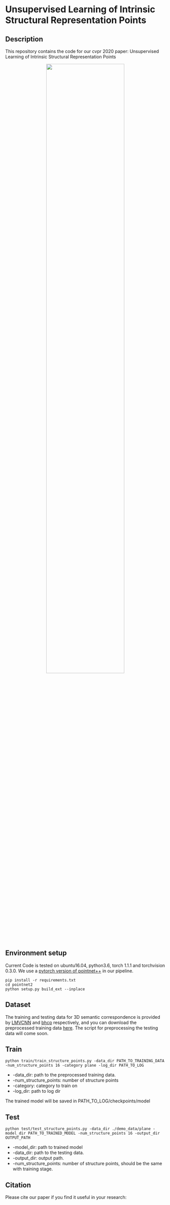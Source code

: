 # Unsupervised Learning of Intrinsic Structural Representation Points


## Description
This repository contains the code for our cvpr 2020 paper: Unsupervised Learning of Intrinsic Structural Representation Points

<div align="center">
<img src="https://github.com/NolenChen/3DStructurePoints/blob/master/figs/teaser.png" width="70%" height="70%"><br><br>
</div>


## Environment setup

Current Code is tested on ubuntu16.04, python3.6, torch 1.1.1 and torchvision 0.3.0. 
We use a [pytorch version of pointnet++](https://github.com/erikwijmans/Pointnet2_PyTorch) in our pipeline.
```
pip install -r requirements.txt
cd pointnet2
python setup.py build_ext --inplace
```


## Dataset

The training and testing data for 3D semantic correspondence is provided by [LMVCNN](https://people.cs.umass.edu/~hbhuang/local_mvcnn/) and [bhcp](http://www.vovakim.com/projects/CorrsTmplt/doc_data.html) respectively, and you can download the preprocessed training data [here](https://drive.google.com/file/d/1MkUcFF4gbfhQLssPNd_MV9afOOar-Wxn/view?usp=sharing).
The script for preprocessing the testing data will come soon.


## Train

```
python train/train_structure_points.py -data_dir PATH_TO_TRAINING_DATA -num_structure_points 16 -category plane -log_dir PATH_TO_LOG
```
* -data_dir: path to the preprocessed training data.
* -num_structure_points: number of structure points
* -category: category to train on
* -log_dir: path to log dir

The trained model will be saved in PATH_TO_LOG/checkpoints/model

## Test

```
python test/test_structure_points.py -data_dir ./demo_data/plane -model_dir PATH_TO_TRAINED_MODEL -num_structure_points 16 -output_dir OUTPUT_PATH
```
* -model_dir: path to trained model
* -data_dir: path to the testing data.
* -output_dir: output path.
* -num_structure_points: number of structure points, should be the same with training stage.


## Citation
Please cite our paper if you find it useful in your research:

```

```



